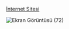 [İnternet Sitesi](https://cgezginci.github.io/Hafta-20/chuckNorris/)

![Ekran Görüntüsü (72)](https://github.com/cgezginci/Hafta-20/assets/143842154/e9971829-2a7d-445b-94da-c0eaac5b7297)
